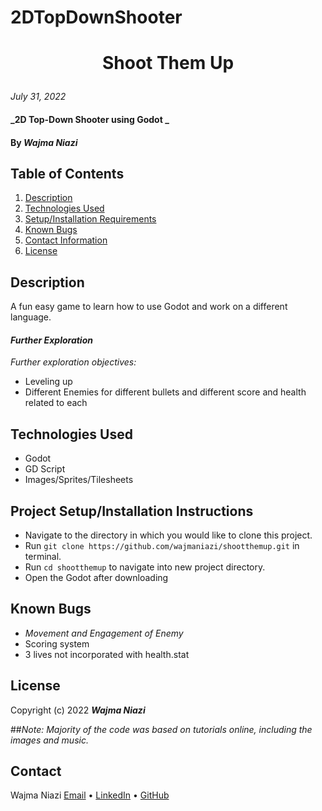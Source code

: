 # 2DTopDownShooter

# <p align="center">  **Shoot Them Up**  </p>

_July 31, 2022_

#### _2D Top-Down Shooter using Godot _

#### By _**Wajma Niazi**_

## Table of Contents

1. [Description](#description)
2. [Technologies Used](#technologies)
3. [Setup/Installation Requirements](#setup)
4. [Known Bugs](#bugs)
5. [Contact Information](#contact)
6. [License](#license)

## Description <a id="description"></a>
A fun easy game to learn how to use Godot and work on a different language. 


#### _Further Exploration_
_Further exploration objectives:_
- Leveling up 
- Different Enemies for different bullets and different score and health related to each


## Technologies Used <a id="technologies"></a>
* Godot 
* GD Script 
* Images/Sprites/Tilesheets 

## Project Setup/Installation Instructions <a id="setup"></a>
* Navigate to the directory in which you would like to clone this project.
* Run `git clone https://github.com/wajmaniazi/shootthemup.git` in terminal.
* Run `cd shootthemup` to navigate into new project directory.
* Open the Godot after downloading 

## Known Bugs <a id="bugs"></a>
- _Movement and Engagement of Enemy_
- Scoring system 
- 3 lives not incorporated with health.stat

## License <a id="license"></a>
Copyright (c) 2022 _**Wajma Niazi**_

##_Note:  Majority of the code was based on tutorials online, including the images and music._

## Contact <a id="contact"></a>
Wajma Niazi [Email](mailto:w1niazi@gmail.com) • [LinkedIn](https://www.linkedin.com/in/wniazi/) • [GitHub](https://github.com/wniazi)
